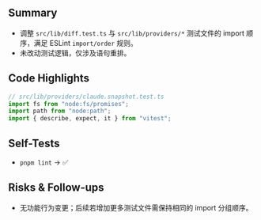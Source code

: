 ## Summary

- 调整 `src/lib/diff.test.ts` 与 `src/lib/providers/*` 测试文件的 import 顺序，满足 ESLint `import/order` 规则。
- 未改动测试逻辑，仅涉及语句重排。

## Code Highlights

```ts
// src/lib/providers/claude.snapshot.test.ts
import fs from "node:fs/promises";
import path from "node:path";
import { describe, expect, it } from "vitest";
```

## Self-Tests

- `pnpm lint` → ✅

## Risks & Follow-ups

- 无功能行为变更；后续若增加更多测试文件需保持相同的 import 分组顺序。
